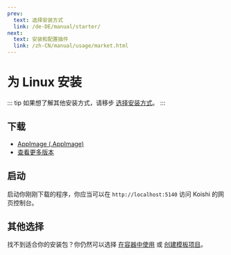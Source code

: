 ```yaml
---
prev:
  text: 选择安装方式
  link: /de-DE/manual/starter/
next:
  text: 安装和配置插件
  link: /zh-CN/manual/usage/market.html
---
```


# 为 Linux 安装

::: tip
如果想了解其他安装方式，请移步 [选择安装方式](./index.md)。
:::

## 下载

- [AppImage (.AppImage)](https://k.ilharp.cc/linux.AppImage)
- [查看更多版本](https://github.com/koishijs/koishi-desktop/releases)

## 启动

启动你刚刚下载的程序，你应当可以在 `http://localhost:5140` 访问 Koishi 的网页控制台。

## 其他选择

找不到适合你的安装包？你仍然可以选择 [在容器中使用](./docker.md) 或 [创建模板项目](./boilerplate.md)。

